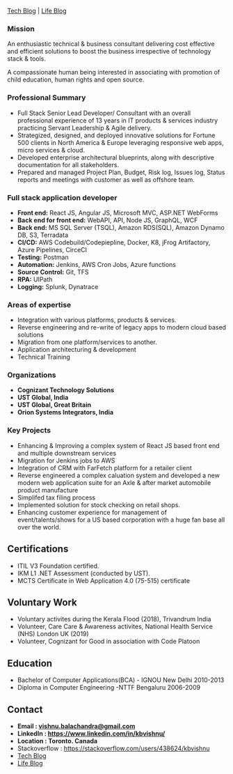 [Tech Blog](https://tech.kbvishnu.com) | [Life Blog](https://life.kbvishnu.com) 

### Mission 
An enthusiastic technical & business consultant delivering cost effective and efficient
solutions to boost the business irrespective of technology stack & tools.

A compassionate human being interested in associating with promotion of child
education, human rights and open source.

### Professional Summary
- Full Stack Senior Lead Developer/ Consultant with an overall professional experience of 13 years in IT products & services industry
practicing Servant Leadership & Agile delivery.
- Strategized, designed, and deployed innovative solutions for Fortune 500 clients in North America & Europe
leveraging responsive web apps, micro services & cloud.
- Developed enterprise architectural blueprints, along with descriptive documentation for
all stakeholders.
- Prepared and managed Project Plan, Budget, Risk log, Issues log, Status reports and
meetings with customer as well as offshore team.

### Full stack application developer
- **Front end:** React JS, Angular JS, Microsoft MVC, ASP.NET WebForms
- **Back end for front end:** WebAPI, API, Node JS, GraphQL, WCF
- **Back end:** MS SQL Server (TSQL), Amazon RDS(SQL), Amazon Dynamo DB, S3, Terradata
- **CI/CD:** AWS Codebuild/Codepiepline, Docker, K8, jFrog Artifactory, Azure Pipelines, CirceCI
- **Testing:** Postman
- **Automation:** Jenkins, AWS Cron Jobs, Azure functions
- **Source Control:** Git, TFS
- **RPA:** UIPath
- **Logging:** Splunk, Dynatrace 


### Areas of expertise
 - Integration with various platforms, products & services. 
 - Reverse engineering and re-write of legacy apps to modern cloud based solutions
 - Migration from one platform/services to another. 
 - Application architecturing & development
 - Technical Training

### Organizations 
 - **Cognizant Technology Solutions**  
 - **UST Global, India** 
 - **UST Global, Great Britain**  
 - **Orion Systems Integrators, India**  
  

### Key Projects
  - Enhancing & Improving a complex system of React JS based front end and multiple downstream services
  - Migration for Jenkins jobs to AWS 
  - Integration of CRM with FarFetch platform for a retailer client 
  - Reverse engineered a complex caluation system and developed a new modern web application suite for an Axle & after market automobile product manufacture
  - Simplifed tax filing process 
  - Implemented solution for stock checking on retail shops. 
  - Enhancing customer experience for management of event/talents/shows for a US based corporation with a huge fan base all over the world. 

## Certifications
  - ITIL V3 Foundation certified.
  - IKM L1 .NET Assessment (conducted by UST).
  - MCTS Certificate in Web Application 4.0 (75-515) certificate

## Voluntary Work
  - Voluntary activites during the Kerala Flood (2018), Trivandrum India
  - Volunteer, Care Care & Awareness activites, National Health Service (NHS) London UK (2019)
  - Volunteer, Cognizant for Good in association with Code Platoon
  
## Education 
  - Bachelor of Computer Applications(BCA) - IGNOU New Delhi 2010-2013
  - Diploma in Computer Engineering -NTTF Bengaluru 2006-2009
 

## Contact
  - **Email : vishnu.balachandra@gmail.com**
  - **LinkedIn : https://www.linkedin.com/in/kbvishnu/**
  - **Location : Toronto. Canada**
  - Stackoverflow : https://stackoverflow.com/users/438624/kbvishnu
  - [Tech Blog](https://tech.kbvishnu.com)
  - [Life Blog](https://life.kbvishnu.com) 
  
<!--
**kbvishnu/kbvishnu** is a ✨ _special_ ✨ repository because its `README.md` (this file) appears on your GitHub profile.

Here are some ideas to get you started:

- 🔭 I’m currently working on ...
- 🌱 I’m currently learning ...
- 👯 I’m looking to collaborate on ...
- 🤔 I’m looking for help with ...
- 💬 Ask me about ...
- 📫 How to reach me: ...
- 😄 Pronouns: ...
- ⚡ Fun fact: ...
-->
